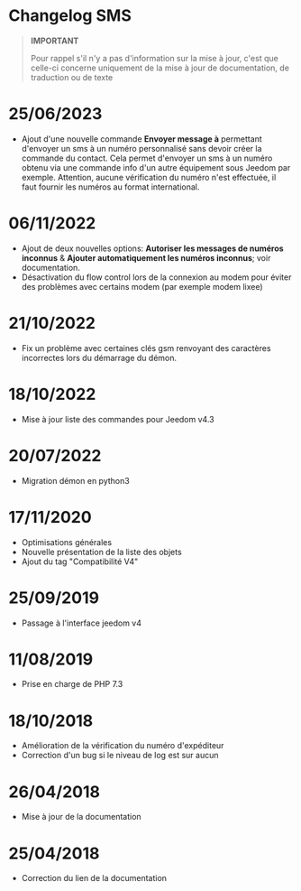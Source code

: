 # Changelog SMS

>**IMPORTANT**
>
>Pour rappel s'il n'y a pas d'information sur la mise à jour, c'est que celle-ci concerne uniquement de la mise à jour de documentation, de traduction ou de texte

# 25/06/2023

- Ajout d'une nouvelle commande **Envoyer message à** permettant d'envoyer un sms à un numéro personnalisé sans devoir créer la commande du contact. Cela permet d'envoyer un sms à un numéro obtenu via une commande info d'un autre équipement sous Jeedom par exemple. Attention, aucune vérification du numéro n'est effectuée, il faut fournir les numéros au format international.

# 06/11/2022

- Ajout de deux nouvelles options: **Autoriser les messages de numéros inconnus** & **Ajouter automatiquement les numéros inconnus**; voir documentation.
- Désactivation du flow control lors de la connexion au modem pour éviter des problèmes avec certains modem (par exemple modem lixee)

# 21/10/2022

- Fix un problème avec certaines clés gsm renvoyant des caractères incorrectes lors du démarrage du démon.

# 18/10/2022

- Mise à jour liste des commandes pour Jeedom v4.3

# 20/07/2022

- Migration démon en python3

# 17/11/2020

- Optimisations générales
- Nouvelle présentation de la liste des objets
- Ajout du tag "Compatibilité V4"

# 25/09/2019

- Passage à l'interface jeedom v4

# 11/08/2019

- Prise en charge de PHP 7.3

# 18/10/2018

- Amélioration de la vérification du numéro d'expéditeur
- Correction d'un bug si le niveau de log est sur aucun

# 26/04/2018

- Mise à jour de la documentation

# 25/04/2018

- Correction du lien de la documentation
